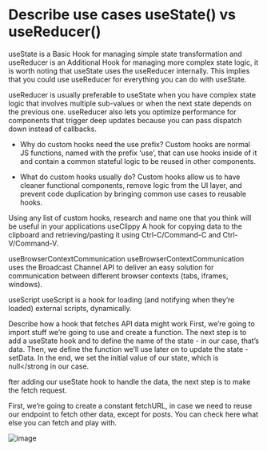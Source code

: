 # Describe use cases useState() vs useReducer()
useState is a Basic Hook for managing simple state transformation and useReducer is an Additional Hook for managing more complex state logic, it is worth noting that useState uses the useReducer internally. This implies that you could use useReducer for everything you can do with useState.

useReducer is usually preferable to useState when you have complex state logic that involves multiple sub-values or when the next state depends on the previous one. useReducer also lets you optimize performance for components that trigger deep updates because you can pass dispatch down instead of callbacks.

* Why do custom hooks need the use prefix?
Custom hooks are normal JS functions, named with the prefix ‘use’, that can use hooks inside of it and contain a common stateful logic to be reused in other components.

* What do custom hooks usually do?
Custom hooks allow us to have cleaner functional components, remove logic from the UI layer, and prevent code duplication by bringing common use cases to reusable hooks.

Using any list of custom hooks, research and name one that you think will be useful in your applications
useClippy A hook for copying data to the clipboard and retrieving/pasting it using Ctrl-C/Command-C and Ctrl-V/Command-V.

useBrowserContextCommunication useBrowserContextCommunication uses the Broadcast Channel API to deliver an easy solution for communication between different browser contexts (tabs, iframes, windows).

useScript useScript is a hook for loading (and notifying when they’re loaded) external scripts, dynamically.

Describe how a hook that fetches API data might work
First, we’re going to import stuff we’re going to use and create a function. The next step is to add a useState hook and to define the name of the state - in our case, that’s data. Then, we define the function we’ll use later on to update the state - setData. In the end, we set the initial value of our state, which is null</strong in our case.

fter adding our useState hook to handle the data, the next step is to make the fetch request.

First, we’re going to create a constant fetchURL, in case we need to reuse our endpoint to fetch other data, except for posts. You can check here what else you can fetch and play with.

![image](https://encrypted-tbn0.gstatic.com/images?q=tbn:ANd9GcToGLZ5wTo2HuEc2dYiSxuTTdfPtFljLw1lFw&usqp=CAU)